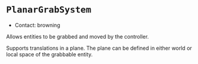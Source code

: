 # `PlanarGrabSystem`

*   Contact: browning

Allows entities to be grabbed and moved by the controller.

Supports translations in a plane. The plane can be defined in either world or
local space of the grabbable entity.
